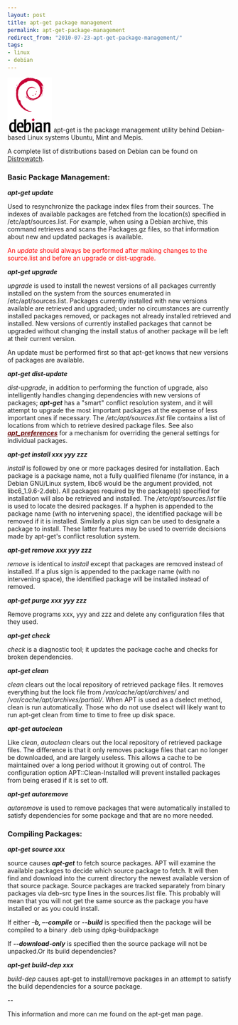 ```yaml
---
layout: post
title: apt-get package management
permalink: apt-get-package-management
redirect_from: "2010-07-23-apt-get-package-management/"
tags:
- linux
- debian
---
```


![debian-logo](/assets/img/debian-logo.png)
apt-get is the package management utility behind Debian-based Linux systems Ubuntu, Mint and Mepis.

A complete list of distributions based on Debian can be found on [Distrowatch](http://distrowatch.com/search.php?ostype=Linux&category=All&origin=All&basedon=Debian&notbasedon=None&desktop=All&architecture=All&status=Active).
### Basic Package Management:
***apt-get update***

Used to resynchronize the package index files from their sources. The indexes of available packages are fetched from the location(s) specified in /etc/apt/sources.list. For example, when using a Debian archive, this command retrieves and scans the Packages.gz files, so that information about new and updated packages is available.

<span style="color: #ff0000;">An <em>update</em> should always be performed after making changes to the source.list and before an upgrade or dist-upgrade.</span>

***apt-get upgrade***

<em>upgrade</em> is used to install the newest versions of all packages currently installed on the system from the sources enumerated in /etc/apt/sources.list. Packages currently installed with new versions available are retrieved and upgraded; under no circumstances are currently installed packages removed, or packages not already installed retrieved and installed. New versions of currently installed packages that cannot be upgraded without changing the install status of another package will be left at their current version.

An update must be performed first so that apt-get knows that new versions of packages are available.

***apt-get dist-update***

<em>dist-upgrade</em>, in addition to performing the function of upgrade, also intelligently handles changing dependencies with new versions of packages; ***apt-get*** has a "smart" conflict resolution system, and it will attempt to upgrade the most important packages at the expense of less important ones if necessary. The <em>/etc/apt/sources.list</em> file contains a list of locations from which to retrieve desired package files. See also <em>***<a style="color: #660000;" href="http://linux.die.net/man/5/apt_preferences">apt_preferences</a>***</em> for a mechanism for overriding the general settings for individual packages.

***apt-get install xxx yyy zzz***

<em>install</em> is followed by one or more packages desired for installation. Each package is a package name, not a fully qualified filename (for instance, in a Debian GNU/Linux system, libc6 would be the argument provided, not libc6_1.9.6-2.deb). All packages required by the package(s) specified for installation will also be retrieved and installed. The <em>/etc/apt/sources.list</em> file is used to locate the desired packages. If a hyphen is appended to the package name (with no intervening space), the identified package will be removed if it is installed. Similarly a plus sign can be used to designate a package to install. These latter features may be used to override decisions made by apt-get's conflict resolution system.

***apt-get remove xxx yyy zzz***

<em>remove</em> is identical to <em>install</em> except that packages are removed instead of installed. If a plus sign is appended to the package name (with no intervening space), the identified package will be installed instead of removed.

***apt-get purge xxx yyy zzz***

Remove programs xxx, yyy and zzz and delete any configuration files that they used.

***apt-get check***

<em>check</em> is a diagnostic tool; it updates the package cache and checks for broken dependencies.

***apt-get clean***

<em>clean</em> clears out the local repository of retrieved package files. It removes everything but the lock file from <em>/var/cache/apt/archives/</em> and <em>/var/cache/apt/archives/partial/</em>. When APT is used as a dselect method, clean is run automatically. Those who do not use dselect will likely want to run apt-get clean from time to time to free up disk space.

***apt-get autoclean***

Like <em>clean</em>, <em>autoclean</em> clears out the local repository of retrieved package files. The difference is that it only removes package files that can no longer be downloaded, and are largely useless. This allows a cache to be maintained over a long period without it growing out of control. The configuration option APT::Clean-Installed will prevent installed packages from being erased if it is set to off.

***apt-get autoremove***

<em>autoremove</em> is used to remove packages that were automatically installed to satisfy dependencies for some package and that are no more needed.

### Compiling Packages:
***apt-get source xxx***

source causes ***apt-get*** to fetch source packages. APT will examine the available packages to decide which source package to fetch. It will then find and download into the current directory the newest available version of that source package. Source packages are tracked separately from binary packages via deb-src type lines in the sources.list file. This probably will mean that you will not get the same source as the package you have installed or as you could install.

If either –***b, –-compile*** or ***--build*** is specified then the package will be compiled to a binary .deb using dpkg-buildpackage

If ***--download-only*** is specified then the source package will not be unpacked.Or its build dependencies?

***apt-get build-dep xxx***

<em>build-dep</em> causes apt-get to install/remove packages in an attempt to satisfy the build dependencies for a source package.

--

This information and more can me found on the apt-get man page.
